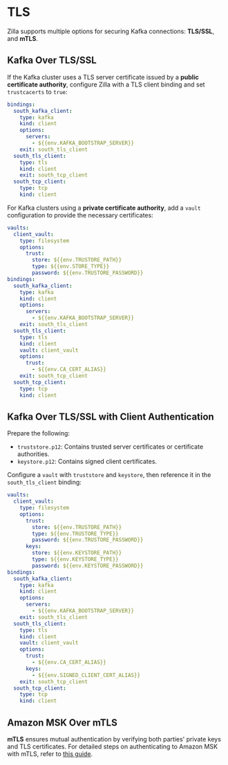 # TLS

Zilla supports multiple options for securing Kafka connections: **TLS/SSL**, and **mTLS**.

## Kafka Over TLS/SSL

If the Kafka cluster uses a TLS server certificate issued by a **public certificate authority**, configure Zilla with a TLS client binding and set `trustcacerts` to `true`:

```yaml
bindings:
  south_kafka_client:
    type: kafka
    kind: client
    options:
      servers:
        - ${{env.KAFKA_BOOTSTRAP_SERVER}}
    exit: south_tls_client
  south_tls_client:
    type: tls
    kind: client
    exit: south_tcp_client
  south_tcp_client:
    type: tcp
    kind: client
```

For Kafka clusters using a **private certificate authority**, add a `vault` configuration to provide the necessary certificates:

```yaml
vaults:
  client_vault:
    type: filesystem
    options:
      trust:
        store: ${{env.TRUSTORE_PATH}}
        type: ${{env.STORE_TYPE}}
        password: ${{env.TRUSTORE_PASSWORD}}
bindings:
  south_kafka_client:
    type: kafka
    kind: client
    options:
      servers:
        - ${{env.KAFKA_BOOTSTRAP_SERVER}}
    exit: south_tls_client
  south_tls_client:
    type: tls
    kind: client
    vault: client_vault
    options:
      trust:
        - ${{env.CA_CERT_ALIAS}}
    exit: south_tcp_client
  south_tcp_client:
    type: tcp
    kind: client
```

## Kafka Over TLS/SSL with Client Authentication

Prepare the following:

- `truststore.p12`: Contains trusted server certificates or certificate authorities.
- `keystore.p12`: Contains signed client certificates.

Configure a `vault` with `truststore` and `keystore`, then reference it in the `south_tls_client` binding:

```yaml
vaults:
  client_vault:
    type: filesystem
    options:
      trust:
        store: ${{env.TRUSTORE_PATH}}
        type: ${{env.TRUSTORE_TYPE}}
        password: ${{env.TRUSTORE_PASSWORD}}
      keys:
        store: ${{env.KEYSTORE_PATH}}
        type: ${{env.KEYSTORE_TYPE}}
        password: ${{env.KEYSTORE_PASSWORD}}
bindings:
  south_kafka_client:
    type: kafka
    kind: client
    options:
      servers:
        - ${{env.KAFKA_BOOTSTRAP_SERVER}}
    exit: south_tls_client
  south_tls_client:
    type: tls
    kind: client
    vault: client_vault
    options:
      trust:
        - ${{env.CA_CERT_ALIAS}}
      keys:
        - ${{env.SIGNED_CLIENT_CERT_ALIAS}}
    exit: south_tcp_client
  south_tcp_client:
    type: tcp
    kind: client
```

## Amazon MSK Over mTLS

**mTLS** ensures mutual authentication by verifying both parties' private keys and TLS certificates. For detailed steps on authenticating to Amazon MSK with mTLS, refer to [this guide](/deployment/zilla-plus-in-production/secure-public-access/amazon-msk/production-mutual-tls.md).
